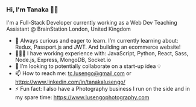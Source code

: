 ### Hi, I'm Tanaka 👋🏾

I'm a Full-Stack Developer currently working as a Web Dev Teaching Assistant @ BrainStation London, United Kingdom

- 🌱 Always curious and eager to learn. I’m currently learning about: Redux, Passport.js and JWT. And building an ecommerce website!  
- 👨🏾‍💻 I have working experience with: JavaScript, Python, React, Sass, Node.js, Express, MongoDB, Socket.io
- 👀 I’m looking to potentially collaborate on a start-up idea 💡
- 📫 How to reach me: tc.lusengo@gmail.com or https://www.linkedin.com/in/tanakalusengo/
- ⚡ Fun fact: I also have a Photography business I run on the side and in my spare time: https://www.lusengophotography.com
